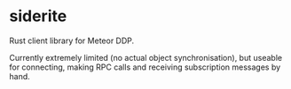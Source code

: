 # siderite

Rust client library for Meteor DDP.

Currently extremely limited (no actual object synchronisation), but useable for connecting,
making RPC calls and receiving subscription messages by hand.
